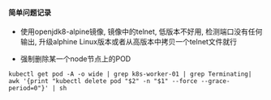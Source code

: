 #### 简单问题记录

* 使用openjdk8-alpine镜像, 镜像中的telnet, 低版本不好用, 检测端口没有任何输出, 升级alphine Linux版本或者从高版本中拷贝一个telnet文件就行

* 强制删除某一个node节点上的POD

```
kubectl get pod -A -o wide | grep k8s-worker-01 | grep Terminating| awk '{print "kubectl delete pod "$2" -n "$1" --force --grace-period=0"}' | sh
```

